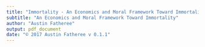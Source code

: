 ```yaml
---
title: "Immortality - An Economics and Moral Framework Toward Immortality"
subtitle: "An Economics and Moral Framework Toward Immortality"
author: "Austin Fatheree"
output: pdf_document
date: "© 2017 Austin Fatheree v 0.1.1"
---
```


<div style='display:none;' markdown="1">
\newgeometry{bottom=0.6in,top=0.7in,inner=0.8in,outer=0.4in}
\openany





The text of this book and associated source code can be found at our github page: 


https://github.com/skilesare/immortality

Please post questions under [Issues](https://github.com/skilesare/immortality/issues) and we always consider pull requests.

--------------

I would appreciate you purchasing a digital or physical copy of this book to support the work, but if cost is an issue, the full text can be read online at:

[https://skilesare.github.io/immortality/](https://skilesare.github.io/immortality/)

--------------

More information about the concepts presented in this book can be found at:

[http://catallax.com](http://catallax.com)

Follow developments and news:

[http://facebook.com/catallax](http://facebook.com/catallax)

[http://twitter.com/hypercatallax](http://twitter.com/hypercatallax)

Support the cause:

[https://www.patreon.com/catallax](https://www.patreon.com/catallax)

-----------------

For Cib, Emmie, Georgia, and West.  Much of the time that should have been yours went into these ramblings of a mad man. I hope it is returned to you a thousand fold.  If it has been wasted, please, forgive your foolish father.

-------------------

Acknowledgements:  

My Amber has watched me stare off into the distance, lost in thought, more times than she can count.  If there is any value to be found here, give her your thanks.  She let me wonder.

My parents gave me everything I needed to grow up and I can't thank them enough for the education they provided.

-------------------





